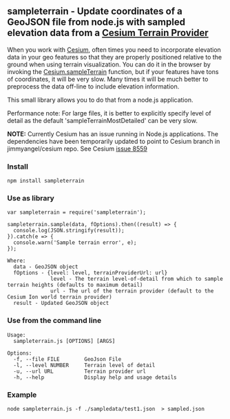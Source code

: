 ## sampleterrain - Update coordinates of a GeoJSON file from node.js with sampled elevation data from a [Cesium Terrain Provider](https://cesiumjs.org/Cesium/Build/Documentation/CesiumTerrainProvider.html)

When you work with [Cesium](https://cesiumjs.org/), often times you need to incorporate elevation data in your geo features so that they are properly positioned relative to the ground when using terrain visualization. You can do it in the browser by invoking the [Cesium.sampleTerrain](https://cesiumjs.org/Cesium/Build/Documentation/sampleTerrain.html) function, but if your features have tons of coordinates, it will be very slow. Many times it will be much better to preprocess the data off-line to include elevation information.

This small library allows you to do that from a node.js application.

Performance note: For large files, it is better to explicitly specify level of detail as the default 'sampleTerrainMostDetailed' can be very slow.

**NOTE:** Currently Cesium has an issue running in Node.js applications. The dependencies have been temporarily updated to point to Cesium branch in jimmyangel/cesium repo. See Cesium [issue 8559](https://github.com/AnalyticalGraphicsInc/cesium/issues/8559)

### Install
```
npm install sampleterrain
```

### Use as library

```
var sampleterrain = require('sampleterrain');

sampleterrain.sample(data, fOptions).then((result) => {
  console.log(JSON.stringify(result));
}).catch(e => {
  console.warn('Sample terrain error', e);
});

Where:
  data - GeoJSON object
  fOptions - {level: level, terrainProviderUrl: url}
              level - The terrain level-of-detail from which to sample terrain heights (defaults to maximum detail)
              url - The url of the terrain provider (default to the Cesium Ion world terrain provider)
  result - Updated GeoJSON object

```

### Use from the command line
```
Usage:
  sampleterrain.js [OPTIONS] [ARGS]

Options:
  -f, --file FILE        GeoJson File
  -l, --level NUMBER     Terrain level of detail
  -u, --url URL          Terrain provider url
  -h, --help             Display help and usage details
```

### Example
```
node sampleterrain.js -f ./sampledata/test1.json  > sampled.json
```
